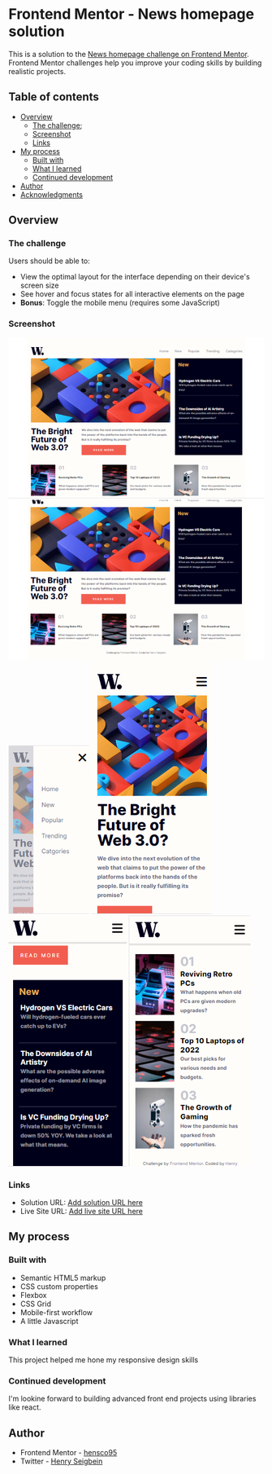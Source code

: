 # Frontend Mentor - News homepage solution

This is a solution to the [News homepage challenge on Frontend Mentor](https://www.frontendmentor.io/challenges/news-homepage-H6SWTa1MFl). Frontend Mentor challenges help you improve your coding skills by building realistic projects. 

## Table of contents

- [Overview](#overview)
  - [The challenge](#the-challenge);
  - [Screenshot](#screenshot)
  - [Links](#links)
- [My process](#my-process)
  - [Built with](#built-with)
  - [What I learned](#what-i-learned)
  - [Continued development](#continued-development)
- [Author](#author)
- [Acknowledgments](#acknowledgments)


## Overview

### The challenge

Users should be able to:

- View the optimal layout for the interface depending on their device's screen size
- See hover and focus states for all interactive elements on the page
- **Bonus**: Toggle the mobile menu (requires some JavaScript)

### Screenshot

![](./solution/desktop%20view%201.png)
![](/solution/desktop%20view%202.png)
![](./solution/mobile%20nav.png)
![](./solution/Mobile%20View%201.png)
![](./solution/mobile%20view%202.png)
![](./solution/mobile%20view%203.png)



### Links

- Solution URL: [Add solution URL here](https://your-solution-url.com)
- Live Site URL: [Add live site URL here](https://news-home-page-frontendmentor.netlify.app/)

## My process

### Built with

- Semantic HTML5 markup
- CSS custom properties
- Flexbox
- CSS Grid
- Mobile-first workflow
- A little Javascript


### What I learned

This project helped me hone my responsive design skills


### Continued development

I'm lookine forward to building advanced front end projects using libraries like react. 

## Author

- Frontend Mentor - [hensco95](https://www.frontendmentor.io/profile/hensco95)
- Twitter - [Henry Seigbein](https://twitter.com/ekiye_s)


